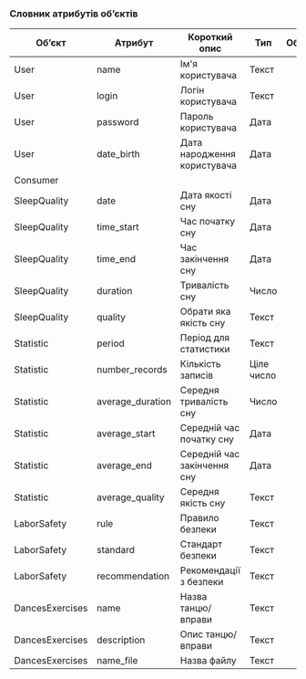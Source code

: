 ### Словник атрибутів об’єктів

| Об’єкт | Атрибут | Короткий опис | Тип | Обмеження|
| --- | --- | ---  | --- | --- |
| User | name | Ім'я користувача  | Текст |  |
| User | login | Логін користувача  | Текст |  |
| User | password | Пароль користувача  | Дата |  |
| User	 | date_birth | Дата народження користувача  | Дата |  |
| Consumer |  |   |  |  |
| SleepQuality | date | Дата якості сну  | Дата |  |
| SleepQuality | time_start | Час початку сну	  | Дата |  |
| SleepQuality | time_end | Час закінчення сну	  | Дата |  |
| SleepQuality | duration	 | Тривалість сну	  | Число	 |  |
| SleepQuality | quality | Обрати яка якість сну	  | Текст |  |
| Statistic| period	 | Період для статистики  | Текст |  |
| Statistic | number_records | Кількість записів  | Ціле число |  |
| Statistic | average_duration | Середня тривалість сну  | Число |  |
| Statistic | average_start | Середній час початку сну  | Дата |  |
| Statistic | average_end | Середній час закінчення	сну  | Дата |  |
| Statistic | average_quality | Середня якість сну  | Текст |  |
| LaborSafety | rule | Правило безпеки  | Текст |  |
| LaborSafety | standard | Стандарт безпеки	  | Текст |  |
| LaborSafety | recommendation | Рекомендації з безпеки  | Текст |  |
| DancesExercises	 | name | Назва танцю/вправи	  | Текст |  |
| DancesExercises	 | description	 | Опис танцю/вправи	  | Текст	 |  |
| DancesExercises | name_file | Назва файлу	  | Текст |  |

